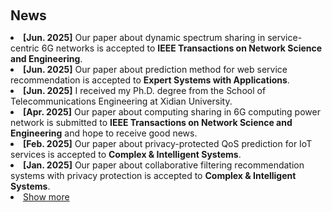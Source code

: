 <h2 style="margin: 60px 0px 10px;">News</h2>

<ul style="padding-left: 0; margin-left: 0; list-style-position: inside;">
  <li><strong>[Jun. 2025]</strong> Our paper about dynamic spectrum sharing in service-centric 6G networks is accepted to <strong>IEEE Transactions on Network Science and Engineering</strong>.</li>
  <li><strong>[Jun. 2025]</strong> Our paper about prediction method for web service recommendation is accepted to <strong>Expert Systems with Applications</strong>.</li>
  <li><strong>[Jun. 2025]</strong> I received my Ph.D. degree from the School of Telecommunications Engineering at Xidian University. </li>
  <li><strong>[Apr. 2025]</strong> Our paper about computing sharing in 6G computing power network is submitted to <strong>IEEE Transactions on Network Science and Engineering</strong> and hope to receive good news.</li>
  <li><strong>[Feb. 2025]</strong> Our paper about privacy-protected QoS prediction for IoT services is accepted to <strong>Complex & Intelligent Systems</strong>.</li> 
  <li><strong>[Jan. 2025]</strong> Our paper about collaborative filtering recommendation systems with privacy protection is accepted to <strong>Complex & Intelligent Systems</strong>.</li>
  

<li> <a href="#" onclick="toggleVis(this); return false;">Show more</a> </li>
<div id="newsmore" style="display:none"> 
  <li><strong>[Nov. 2024]</strong> I receive the <strong>National Scholarship</strong>.</li>
  <li><strong>[Aug. 2024]</strong> Our paper about spectrum sharing in 6G networks is accepted to <strong>IEEE Wireless Communications</strong>.</li>
  <li><strong>[Jun. 2024]</strong> Our new work about communications and networks resources sharing in 6G is submitted to <strong>IEEE Transactions on Network Science and Engineering</strong> and hope to receive good news.</li>
  <li><strong>[Oct. 2023]</strong> Our paper about information sharing in 6G intelligent transportation systems is accepted to <strong>IEEE Internet of Things Journal</strong>.</li>
  <li><strong>[Jan. 2023]</strong> Our paper about information sharing in internet of vehicles is accepted to <strong>IEEE Transactions on Vehicular Technology</strong>.</li>
  <li><strong>[Aug. 2021]</strong> I become a Ph.D. student at the Xidian University.</li>
</div>

</ul>
